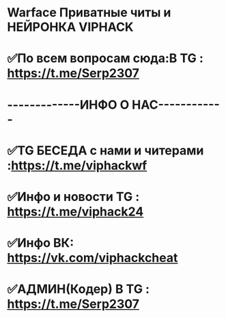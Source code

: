 # Warface Приватные читы и НЕЙРОНКА VIPHACK
# ✅По всем вопросам сюда:В TG : https://t.me/Serp2307
# -------------ИНФО О НАС------------
# ✅TG БЕСЕДА с нами и читерами :https://t.me/viphackwf
# ✅Инфо и новости TG : https://t.me/viphack24
# ✅Инфо ВК: https://vk.com/viphackcheat
# ✅АДМИН(Кодер) В TG : https://t.me/Serp2307
